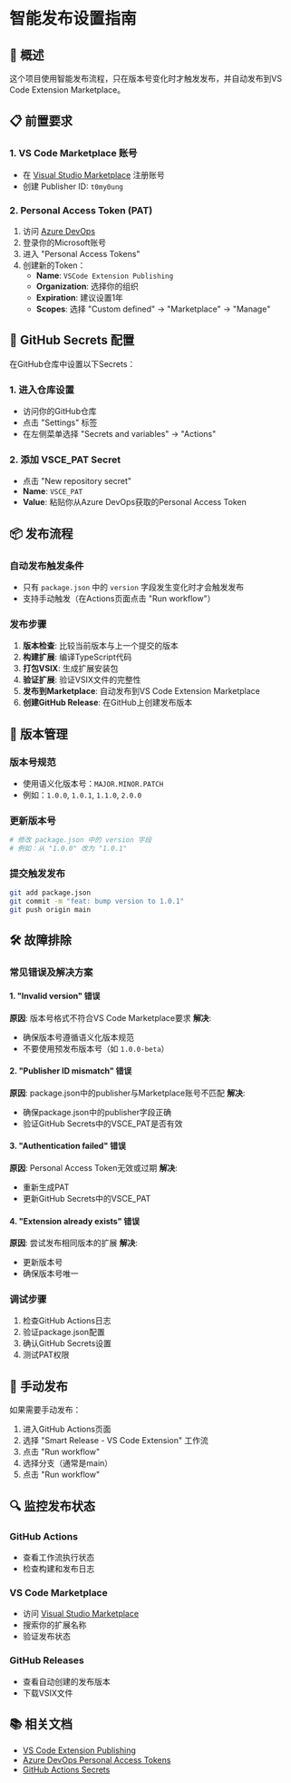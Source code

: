 # 智能发布设置指南

## 🚀 概述

这个项目使用智能发布流程，只在版本号变化时才触发发布，并自动发布到VS Code Extension Marketplace。

## 📋 前置要求

### 1. VS Code Marketplace 账号
- 在 [Visual Studio Marketplace](https://marketplace.visualstudio.com/) 注册账号
- 创建 Publisher ID: `t0my0ung`

### 2. Personal Access Token (PAT)
1. 访问 [Azure DevOps](https://dev.azure.com/)
2. 登录你的Microsoft账号
3. 进入 "Personal Access Tokens"
4. 创建新的Token：
   - **Name**: `VSCode Extension Publishing`
   - **Organization**: 选择你的组织
   - **Expiration**: 建议设置1年
   - **Scopes**: 选择 "Custom defined" → "Marketplace" → "Manage"

## 🔧 GitHub Secrets 配置

在GitHub仓库中设置以下Secrets：

### 1. 进入仓库设置
- 访问你的GitHub仓库
- 点击 "Settings" 标签
- 在左侧菜单选择 "Secrets and variables" → "Actions"

### 2. 添加 VSCE_PAT Secret
- 点击 "New repository secret"
- **Name**: `VSCE_PAT`
- **Value**: 粘贴你从Azure DevOps获取的Personal Access Token

## 📦 发布流程

### 自动发布触发条件
- 只有 `package.json` 中的 `version` 字段发生变化时才会触发发布
- 支持手动触发（在Actions页面点击 "Run workflow"）

### 发布步骤
1. **版本检查**: 比较当前版本与上一个提交的版本
2. **构建扩展**: 编译TypeScript代码
3. **打包VSIX**: 生成扩展安装包
4. **验证扩展**: 验证VSIX文件的完整性
5. **发布到Marketplace**: 自动发布到VS Code Extension Marketplace
6. **创建GitHub Release**: 在GitHub上创建发布版本

## 🔄 版本管理

### 版本号规范
- 使用语义化版本号：`MAJOR.MINOR.PATCH`
- 例如：`1.0.0`, `1.0.1`, `1.1.0`, `2.0.0`

### 更新版本号
```bash
# 修改 package.json 中的 version 字段
# 例如：从 "1.0.0" 改为 "1.0.1"
```

### 提交触发发布
```bash
git add package.json
git commit -m "feat: bump version to 1.0.1"
git push origin main
```

## 🛠️ 故障排除

### 常见错误及解决方案

#### 1. "Invalid version" 错误
**原因**: 版本号格式不符合VS Code Marketplace要求
**解决**: 
- 确保版本号遵循语义化版本规范
- 不要使用预发布版本号（如 `1.0.0-beta`）

#### 2. "Publisher ID mismatch" 错误
**原因**: package.json中的publisher与Marketplace账号不匹配
**解决**: 
- 确保package.json中的publisher字段正确
- 验证GitHub Secrets中的VSCE_PAT是否有效

#### 3. "Authentication failed" 错误
**原因**: Personal Access Token无效或过期
**解决**:
- 重新生成PAT
- 更新GitHub Secrets中的VSCE_PAT

#### 4. "Extension already exists" 错误
**原因**: 尝试发布相同版本的扩展
**解决**:
- 更新版本号
- 确保版本号唯一

### 调试步骤
1. 检查GitHub Actions日志
2. 验证package.json配置
3. 确认GitHub Secrets设置
4. 测试PAT权限

## 📝 手动发布

如果需要手动发布：

1. 进入GitHub Actions页面
2. 选择 "Smart Release - VS Code Extension" 工作流
3. 点击 "Run workflow"
4. 选择分支（通常是main）
5. 点击 "Run workflow"

## 🔍 监控发布状态

### GitHub Actions
- 查看工作流执行状态
- 检查构建和发布日志

### VS Code Marketplace
- 访问 [Visual Studio Marketplace](https://marketplace.visualstudio.com/)
- 搜索你的扩展名称
- 验证发布状态

### GitHub Releases
- 查看自动创建的发布版本
- 下载VSIX文件

## 📚 相关文档

- [VS Code Extension Publishing](https://code.visualstudio.com/api/working-with-extensions/publishing-extension)
- [Azure DevOps Personal Access Tokens](https://docs.microsoft.com/en-us/azure/devops/organizations/accounts/use-personal-access-tokens)
- [GitHub Actions Secrets](https://docs.github.com/en/actions/security-guides/encrypted-secrets) 